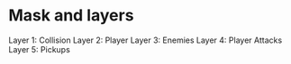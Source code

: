 # Mask and layers

Layer 1: Collision
Layer 2: Player
Layer 3: Enemies
Layer 4: Player Attacks
Layer 5: Pickups
